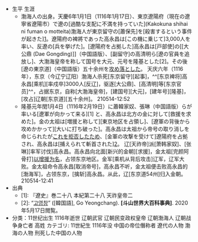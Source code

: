 - 生平 生涯
    - 渤海人の出身。天慶6年1月1日（1116年1月17日）、東京遼陽府（現在の遼寧省遼陽市）で遼の[過酷な支配に不満を持っていた](Kakokuna shihai ni fuman o motteita)渤海人が東京留守の[蕭保先]を[殺害するという事件が起きた][1](((_2sBwOuE9)))。遼陽府の裨將であった高永昌は[この機に乗じて]3,000人を率い、反遼の[兵を挙げた]。[遼陽府を占拠した]高永昌は[戸部使]の[[大公鼎 (Dae Gongding)]]（中国語版）、[副留守]の高清明ら[遼の官員を追放し]、大渤海皇帝を称して国号を大元、元号を隆基とした[2]。その後[遼の東京道]（中国語版）五十余州を[攻め落とした](Semeotoshita)。
天庆六年（1116年），东京（今辽宁辽阳）渤海人杀死[东京留守][起事]，^^[东京裨将]高永昌[乘机][率戍卒]3000人[反辽]，驱逐[大公鼎]、[高清明]等[东京官员]^^，占据东京，自称[大渤海皇帝]，[建国号][大元]，[建年号][隆基]，[攻占]辽朝[东京道][五十余州]。
210514-12:52
    - 隆基元年閏1月4日（1116年2月19日）に蕭韓家奴、張琳（中国語版）らが率いる[遼軍が向かって来る][1] と、高永昌は北方の金に対して[救援を求めた]。金の太祖は[増援と称して][東京地区を占領し]、[遼軍の背後から攻めかかって][大いに打ち破った]。高永昌は太祖から帝号の取り消しを命じられたが[これを拒否したため](kyohi)、[金軍の攻撃を受けて]遼陽府を占拠され、高永昌は[捕えられて斬首された][2](((9GRfKtRoQ)))。
辽[天祚帝]派[萧韩家奴]、[张琳][率军讨伐]高永昌。高永昌向北面[新兴的金朝][求援]，金太祖[完颜阿骨打][以增援为名](((rR9Qqbjef)))，占领东京地区。金军[乘机从背后攻击]辽军，辽军大败。金太祖命令高永昌[取消帝号]，高永昌不听，金太祖便击败高永昌的[渤海军]，占领东京，[擒斩]高永昌。从此，辽[东京道54州]归入金朝。
210514-12:41
- 出典
    - [1]: 『遼史』巻二十八 本紀第二十八 天祚皇帝二
    - [2]: “[고영창](https://terms.naver.com/entry.nhn?docId=1062094&cid=40942&categoryId=33381)” ([韓国語], Go Yeongchang). __[斗山世界大百科事典]__. 2020年5月17日閲覧。
- 分类：11世纪出生 1116年逝世 辽朝武官 辽朝民变政权皇帝 辽朝渤海人 辽朝战争身亡者 高姓
カテゴリ: 11世紀生 1116年没 中国の帝位僭称者 遼代の人物 渤海の人物 刑死した中国の人物 
